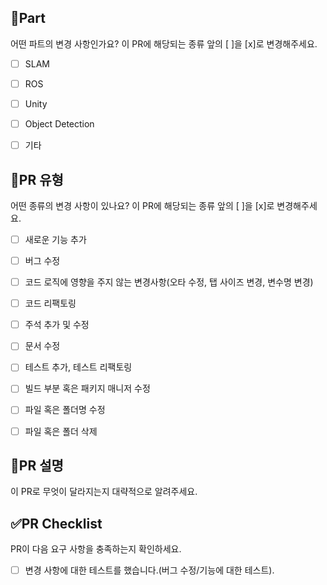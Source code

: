 ## 📌Part
어떤 파트의 변경 사항인가요? 이 PR에 해당되는 종류 앞의 [ ]을 [x]로 변경해주세요.

- [ ] SLAM
- [ ] ROS
- [ ] Unity
- [ ] Object Detection
- [ ] 기타



## 🔎PR 유형
어떤 종류의 변경 사항이 있나요? 이 PR에 해당되는 종류 앞의 [ ]을 [x]로 변경해주세요.

- [ ] 새로운 기능 추가
- [ ] 버그 수정
- [ ] 코드 로직에 영향을 주지 않는 변경사항(오타 수정, 탭 사이즈 변경, 변수명 변경)
- [ ] 코드 리팩토링
- [ ] 주석 추가 및 수정
- [ ] 문서 수정
- [ ] 테스트 추가, 테스트 리팩토링
- [ ] 빌드 부분 혹은 패키지 매니저 수정
- [ ] 파일 혹은 폴더명 수정
- [ ] 파일 혹은 폴더 삭제



## 📑PR 설명
이 PR로 무엇이 달라지는지 대략적으로 알려주세요.



## ✅PR Checklist
PR이 다음 요구 사항을 충족하는지 확인하세요.

- [ ] 변경 사항에 대한 테스트를 했습니다.(버그 수정/기능에 대한 테스트).
